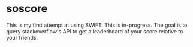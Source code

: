 soscore
=======

This is my first attempt at using SWIFT. This is in-progress. The goal is to query stackoverflow's API
to get a leaderboard of your score relative to your friends. 
